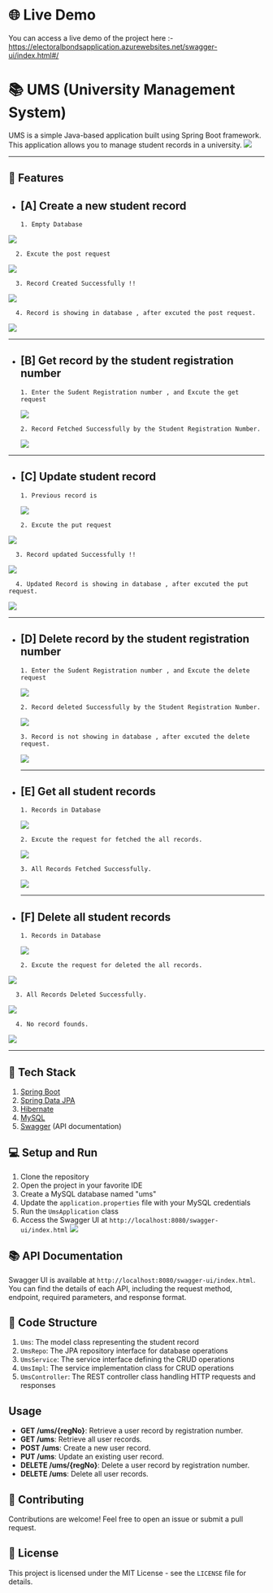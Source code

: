 # 🌐 Live Demo
You can access a live demo of the project here :- https://electoralbondsapplication.azurewebsites.net/swagger-ui/index.html#/

# 📚 UMS (University Management System)

UMS is a simple Java-based application built using Spring Boot framework. This application allows you to manage student records in a university.
![](https://github.com/yogeshrathee/UniSYM_swagger-CRUD-API/blob/9027a48a3aa63a6341008a8f4dcc6243c3f3ba2d/images/Screenshot%20(24).png)

-------------------------------------------------------------------------------------------------------------------------------------------------------------------------------------------

## 🔑 Features

- ## [A] Create a new student record

      1. Empty Database
![](https://github.com/yogeshrathee/UniSYM_swagger-CRUD-API/blob/9027a48a3aa63a6341008a8f4dcc6243c3f3ba2d/images/Screenshot%20(25).png)

      2. Excute the post request
![](https://github.com/yogeshrathee/UniSYM_swagger-CRUD-API/blob/9027a48a3aa63a6341008a8f4dcc6243c3f3ba2d/images/Screenshot%20(26).png)

      3. Record Created Successfully !!
![](https://github.com/yogeshrathee/UniSYM_swagger-CRUD-API/blob/9027a48a3aa63a6341008a8f4dcc6243c3f3ba2d/images/Screenshot%20(27).png)

      4. Record is showing in database , after excuted the post request. 
![](https://github.com/yogeshrathee/UniSYM_swagger-CRUD-API/blob/9027a48a3aa63a6341008a8f4dcc6243c3f3ba2d/images/Screenshot%20(28).png)

------------------------------------------------------------------------------------------------------------------------------------------------------------------------------------------

- ## [B] Get record by the student registration number
  
      1. Enter the Sudent Registration number , and Excute the get request
  ![](https://github.com/yogeshrathee/UniSYM_swagger-CRUD-API/blob/9027a48a3aa63a6341008a8f4dcc6243c3f3ba2d/images/Screenshot%20(30).png)

      2. Record Fetched Successfully by the Student Registration Number.
  ![](https://github.com/yogeshrathee/UniSYM_swagger-CRUD-API/blob/9027a48a3aa63a6341008a8f4dcc6243c3f3ba2d/images/Screenshot%20(31).png)

------------------------------------------------------------------------------------------------------------------------------------------------------------------------------------------

- ## [C] Update student record

      1. Previous record is
  ![](https://github.com/yogeshrathee/UniSYM_swagger-CRUD-API/blob/9027a48a3aa63a6341008a8f4dcc6243c3f3ba2d/images/Screenshot%20(28).png)

      2. Excute the put request
![](https://github.com/yogeshrathee/UniSYM_swagger-CRUD-API/blob/9027a48a3aa63a6341008a8f4dcc6243c3f3ba2d/images/Screenshot%20(33).png)

      3. Record updated Successfully !!
![](https://github.com/yogeshrathee/UniSYM_swagger-CRUD-API/blob/9027a48a3aa63a6341008a8f4dcc6243c3f3ba2d/images/Screenshot%20(34).png)

      4. Updated Record is showing in database , after excuted the put request.
![](https://github.com/yogeshrathee/UniSYM_swagger-CRUD-API/blob/9027a48a3aa63a6341008a8f4dcc6243c3f3ba2d/images/Screenshot%20(35).png)

  ----------------------------------------------------------------------------------------------------------------------------------------------------------------------------------------
  
- ## [D] Delete record by the student registration number

      1. Enter the Sudent Registration number , and Excute the delete request
  ![](https://github.com/yogeshrathee/UniSYM_swagger-CRUD-API/blob/9027a48a3aa63a6341008a8f4dcc6243c3f3ba2d/images/Screenshot%20(36).png)
  
      2. Record deleted Successfully by the Student Registration Number.
  ![](https://github.com/yogeshrathee/UniSYM_swagger-CRUD-API/blob/9027a48a3aa63a6341008a8f4dcc6243c3f3ba2d/images/Screenshot%20(37).png)
  
      3. Record is not showing in database , after excuted the delete request.
  ![](https://github.com/yogeshrathee/UniSYM_swagger-CRUD-API/blob/9027a48a3aa63a6341008a8f4dcc6243c3f3ba2d/images/Screenshot%20(38).png)

  ----------------------------------------------------------------------------------------------------------------------------------------------------------------------------------------

- ## [E] Get all student records

      1. Records in Database
  ![](https://github.com/yogeshrathee/UniSYM_swagger-CRUD-API/blob/9027a48a3aa63a6341008a8f4dcc6243c3f3ba2d/images/Screenshot%20(38.1)%20-%20Copy.png)

      2. Excute the request for fetched the all records.
  ![](https://github.com/yogeshrathee/UniSYM_swagger-CRUD-API/blob/9027a48a3aa63a6341008a8f4dcc6243c3f3ba2d/images/Screenshot%20(38.1).png)

      3. All Records Fetched Successfully.
  ![](https://github.com/yogeshrathee/UniSYM_swagger-CRUD-API/blob/9027a48a3aa63a6341008a8f4dcc6243c3f3ba2d/images/Screenshot%20(39).png)

  ----------------------------------------------------------------------------------------------------------------------------------------------------------------------------------------
  
- ## [F] Delete all student records

      1. Records in Database
  ![](https://github.com/yogeshrathee/UniSYM_swagger-CRUD-API/blob/9027a48a3aa63a6341008a8f4dcc6243c3f3ba2d/images/Screenshot%20(38.1)%20-%20Copy.png)

      2. Excute the request for deleted the all records.
![](https://github.com/yogeshrathee/UniSYM_swagger-CRUD-API/blob/9027a48a3aa63a6341008a8f4dcc6243c3f3ba2d/images/Screenshot%20(41).png)

      3. All Records Deleted Successfully.
![](https://github.com/yogeshrathee/UniSYM_swagger-CRUD-API/blob/9027a48a3aa63a6341008a8f4dcc6243c3f3ba2d/images/Screenshot%20(42).png)

      4. No record founds.
![](https://github.com/yogeshrathee/UniSYM_swagger-CRUD-API/blob/9027a48a3aa63a6341008a8f4dcc6243c3f3ba2d/images/Screenshot%20(43).png)
      
  ----------------------------------------------------------------------------------------------------------------------------------------------------------------------------------------

## 🚀 Tech Stack

1. [Spring Boot](https://spring.io/projects/spring-boot)
2. [Spring Data JPA](https://spring.io/projects/spring-data-jpa)
3. [Hibernate](https://hibernate.org/)
4. [MySQL](https://www.mysql.com/)
5. [Swagger](https://swagger.io/) (API documentation)

## 💻 Setup and Run

1. Clone the repository
2. Open the project in your favorite IDE
3. Create a MySQL database named "ums"
4. Update the `application.properties` file with your MySQL credentials
5. Run the `UmsApplication` class
6. Access the Swagger UI at
   `http://localhost:8080/swagger-ui/index.html`
   ![](https://github.com/yogeshrathee/UniSYM_swagger-CRUD-API/blob/9027a48a3aa63a6341008a8f4dcc6243c3f3ba2d/images/Screenshot%20(24).png)

## 📚 API Documentation

Swagger UI is available at `http://localhost:8080/swagger-ui/index.html`. You can find the details of each API, including the request method, endpoint, required parameters, and response format.

## 📁 Code Structure

1. `Ums`: The model class representing the student record
2. `UmsRepo`: The JPA repository interface for database operations
3. `UmsService`: The service interface defining the CRUD operations
4. `UmsImpl`: The service implementation class for CRUD operations
5. `UmsController`: The REST controller class handling HTTP requests and responses

## Usage

- **GET /ums/{regNo}**: Retrieve a user record by registration number.
- **GET /ums**: Retrieve all user records.
- **POST /ums**: Create a new user record.
- **PUT /ums**: Update an existing user record.
- **DELETE /ums/{regNo}**: Delete a user record by registration number.
- **DELETE /ums**: Delete all user records.


## 🤝 Contributing

Contributions are welcome! Feel free to open an issue or submit a pull request.

## 📝 License

This project is licensed under the MIT License - see the `LICENSE` file for details.
